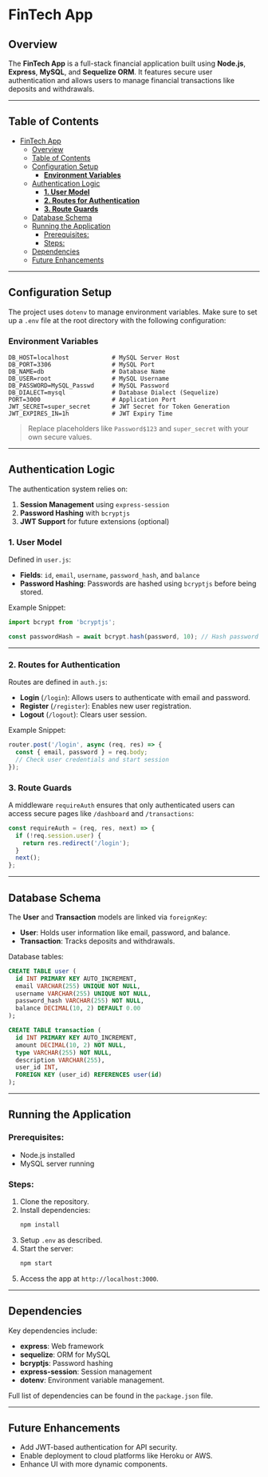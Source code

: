 # FinTech App

## Overview
The **FinTech App** is a full-stack financial application built using **Node.js**, **Express**, **MySQL**, and **Sequelize ORM**. It features secure user authentication and allows users to manage financial transactions like deposits and withdrawals.

---

## Table of Contents
- [FinTech App](#fintech-app)
  - [Overview](#overview)
  - [Table of Contents](#table-of-contents)
  - [Configuration Setup](#configuration-setup)
    - [**Environment Variables**](#environment-variables)
  - [Authentication Logic](#authentication-logic)
    - [**1. User Model**](#1-user-model)
    - [**2. Routes for Authentication**](#2-routes-for-authentication)
    - [**3. Route Guards**](#3-route-guards)
  - [Database Schema](#database-schema)
  - [Running the Application](#running-the-application)
    - [Prerequisites:](#prerequisites)
    - [Steps:](#steps)
  - [Dependencies](#dependencies)
  - [Future Enhancements](#future-enhancements)

---

## Configuration Setup

The project uses `dotenv` to manage environment variables. Make sure to set up a `.env` file at the root directory with the following configuration:

### **Environment Variables**
```dotenv
DB_HOST=localhost            # MySQL Server Host
DB_PORT=3306                 # MySQL Port
DB_NAME=db                   # Database Name
DB_USER=root                 # MySQL Username
DB_PASSWORD=MySQL_Passwd     # MySQL Password
DB_DIALECT=mysql             # Database Dialect (Sequelize)
PORT=3000                    # Application Port
JWT_SECRET=super_secret      # JWT Secret for Token Generation
JWT_EXPIRES_IN=1h            # JWT Expiry Time
```
> Replace placeholders like `Password$123` and `super_secret` with your own secure values.

---

## Authentication Logic

The authentication system relies on:
1. **Session Management** using `express-session`
2. **Password Hashing** with `bcryptjs`
3. **JWT Support** for future extensions (optional)

### **1. User Model**
Defined in `user.js`:
- **Fields**: `id`, `email`, `username`, `password_hash`, and `balance`
- **Password Hashing**: Passwords are hashed using `bcryptjs` before being stored.

Example Snippet:
```javascript
import bcrypt from 'bcryptjs';

const passwordHash = await bcrypt.hash(password, 10); // Hash password
```

---

### **2. Routes for Authentication**

Routes are defined in `auth.js`:
- **Login** (`/login`): Allows users to authenticate with email and password.
- **Register** (`/register`): Enables new user registration.
- **Logout** (`/logout`): Clears user session.

Example Snippet:
```javascript
router.post('/login', async (req, res) => {
  const { email, password } = req.body;
  // Check user credentials and start session
});
```

### **3. Route Guards**
A middleware `requireAuth` ensures that only authenticated users can access secure pages like `/dashboard` and `/transactions`:
```javascript
const requireAuth = (req, res, next) => {
  if (!req.session.user) {
    return res.redirect('/login');
  }
  next();
};
```
---

## Database Schema

The **User** and **Transaction** models are linked via `foreignKey`:
- **User**: Holds user information like email, password, and balance.
- **Transaction**: Tracks deposits and withdrawals.

Database tables:
```sql
CREATE TABLE user (
  id INT PRIMARY KEY AUTO_INCREMENT,
  email VARCHAR(255) UNIQUE NOT NULL,
  username VARCHAR(255) UNIQUE NOT NULL,
  password_hash VARCHAR(255) NOT NULL,
  balance DECIMAL(10, 2) DEFAULT 0.00
);

CREATE TABLE transaction (
  id INT PRIMARY KEY AUTO_INCREMENT,
  amount DECIMAL(10, 2) NOT NULL,
  type VARCHAR(255) NOT NULL,
  description VARCHAR(255),
  user_id INT,
  FOREIGN KEY (user_id) REFERENCES user(id)
);
```

---

## Running the Application

### Prerequisites:
- Node.js installed
- MySQL server running

### Steps:
1. Clone the repository.
2. Install dependencies:
   ```bash
   npm install
   ```
3. Setup `.env` as described.
4. Start the server:
   ```bash
   npm start
   ```
5. Access the app at `http://localhost:3000`.

---

## Dependencies
Key dependencies include:
- **express**: Web framework
- **sequelize**: ORM for MySQL
- **bcryptjs**: Password hashing
- **express-session**: Session management
- **dotenv**: Environment variable management.

Full list of dependencies can be found in the `package.json` file.

---

## Future Enhancements
- Add JWT-based authentication for API security.
- Enable deployment to cloud platforms like Heroku or AWS.
- Enhance UI with more dynamic components.
